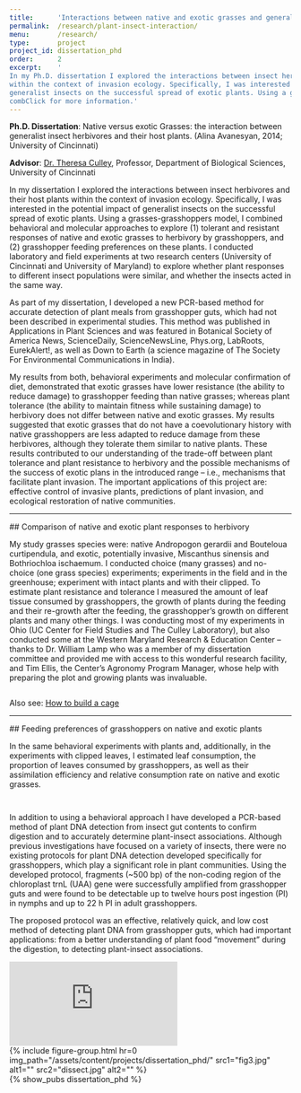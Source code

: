 ```yaml
---
title:      'Interactions between native and exotic grasses and generalist insect herbivores'
permalink:  /research/plant-insect-interaction/
menu:       /research/
type:       project
project_id: dissertation_phd
order:      2
excerpt:    '
In my Ph.D. dissertation I explored the interactions between insect herbivores and their host plants
within the context of invasion ecology. Specifically, I was interested in the potential impact of
generalist insects on the successful spread of exotic plants. Using a grasses-grasshoppers model, I
combClick for more information.'
---
```


**Ph.D. Dissertation**: Native versus exotic Grasses: the interaction between generalist insect
herbivores and their host plants. (Alina Avanesyan, 2014; University of Cincinnati)

**Advisor**: <a href="http://homepages.uc.edu/~culleyt/CulleyLab.html">Dr. Theresa Culley</a>,
Professor, Department of Biological Sciences, University of Cincinnati

In my dissertation I explored the interactions between insect herbivores and their host plants
within the context of invasion ecology. Specifically, I was interested in the potential impact of
generalist insects on the successful spread of exotic plants. Using a grasses-grasshoppers model, I
combined behavioral and molecular approaches to explore (1) tolerant and resistant responses of
native and exotic grasses to herbivory by grasshoppers, and (2) grasshopper feeding preferences on
these plants. I conducted laboratory and field experiments at two research centers (University of
Cincinnati and University of Maryland) to explore whether plant responses to different insect
populations were similar, and whether the insects acted in the same way.

As part of my dissertation, I developed a new PCR-based method for accurate detection of plant meals
from grasshopper guts, which had not been described in experimental studies. This method was
published in Applications in Plant Sciences and was featured in Botanical Society of America News,
ScienceDaily, ScienceNewsLine, Phys.org, LabRoots, EurekAlert!, as well as Down to Earth (a science
magazine of The Society For Environmental Communications in India).

My results from both, behavioral experiments and molecular confirmation of diet, demonstrated that
exotic grasses have lower resistance (the ability to reduce damage) to grasshopper feeding than
native grasses; whereas plant tolerance (the ability to maintain fitness while sustaining damage) to
herbivory does not differ between native and exotic grasses. My results suggested that exotic
grasses that do not have a coevolutionary history with native grasshoppers are less adapted to
reduce damage from these herbivores, although they tolerate them similar to native plants. These
results contributed to our understanding of the trade-off between plant tolerance and plant
resistance to herbivory and the possible mechanisms of the success of exotic plans in the introduced
range – i.e., mechanisms that facilitate plant invasion. The important applications of this project
are: effective control of invasive plants, predictions of plant invasion, and ecological restoration
of native communities.  

<hr>
## Comparison of native and exotic plant responses to herbivory

My study grasses species were: native Andropogon gerardii and Bouteloua curtipendula, and exotic,
potentially invasive, Miscanthus sinensis and Bothriochloa ischaemum. I conducted choice (many
grasses) and no-choice (one grass species) experiments; experiments in the field and in the
greenhouse; experiment with intact plants and with their clipped. To estimate plant resistance and
tolerance I measured the amount of leaf tissue consumed by grasshoppers, the growth of plants during
the feeding and their re-growth after the feeding, the grasshopper’s growth on different plants and
many other things. I was conducting most of my experiments in Ohio (UC Center for Field Studies and
The Culley Laboratory), but also conducted some at the Western Maryland Research & Education Center
– thanks to Dr. William Lamp who was a member of my dissertation committee and provided me with
access to this wonderful research facility, and Tim Ellis, the Center’s Agronomy Program Manager,
whose help with preparing the plot and growing plants was invaluable.

<img src="{{ '/assets/content/projects/dissertation_phd/field.jpg' | relative_url }}" alt=""
  class="img-fluid mx-auto d-block">

Also see: <a href="{{ site.baseurl }}{% post_url 2013-01-08-how-to-build-a-cage %}">How to build a cage</a>

<hr>
## Feeding preferences of grasshoppers on native and exotic plants

In the same behavioral experiments with plants and, additionally, in the experiments with clipped
leaves, I estimated leaf consumption, the proportion of leaves consumed by grasshoppers, as well as
their assimilation efficiency and relative consumption rate on native and exotic grasses.

<img src="{{ '/assets/content/projects/dissertation_phd/fig1.jpg' | relative_url }}" alt=""
  class="border-0 img-fluid mx-auto d-block">

<img src="{{ '/assets/content/projects/dissertation_phd/fig2.jpg' | relative_url }}" alt=""
  class="img-fluid mx-auto d-block mt-4">

In addition to using a behavioral approach I have developed a PCR-based method of plant DNA
detection from insect gut contents to confirm digestion and to accurately determine plant-insect
associations. Although previous investigations have focused on a variety of insects, there were no
existing protocols for plant DNA detection developed specifically for grasshoppers, which play a
significant role in plant communities. Using the developed protocol, fragments (~500 bp) of the
non-coding region of the chloroplast trnL (UAA) gene were successfully amplified from grasshopper
guts and were found to be detectable up to twelve hours post ingestion (PI) in nymphs and up to 22 h
PI in adult grasshoppers.

The proposed protocol was an effective, relatively quick, and low cost method of detecting plant DNA
from grasshopper guts, which had important applications: from a better understanding of plant food
“movement” during the digestion, to detecting plant-insect associations.
 
<div class="embed-responsive embed-responsive-16by9 mx-auto w-75">
  <iframe 
    class="d-block mx-auto embed-responsive-item"
    src="https://www.youtube.com/embed/cze938ABUw0" frameborder="0" allowfullscreen></iframe>
</div>

<div class="mt-4 mb-4">
  {% include figure-group.html 
    hr=0
    img_path="/assets/content/projects/dissertation_phd/"
    src1="fig3.jpg" alt1=""
    src2="dissect.jpg" alt2=""
  %}
</div>

<div class="ic4f-pubs-project">
{% show_pubs dissertation_phd %}
</div>
